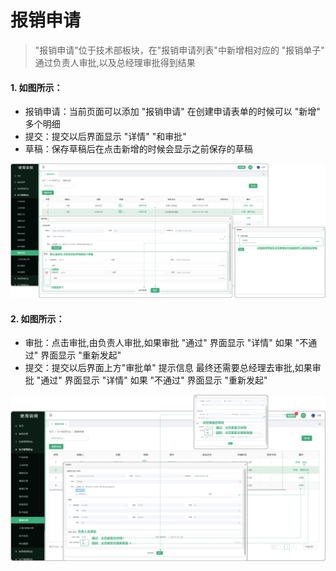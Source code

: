 # 报销申请

> "报销申请"位于技术部板块，在"报销申请列表"中新增相对应的 "报销单子" 通过负责人审批,以及总经理审批得到结果
#### 1. 如图所示：
* 报销申请：当前页面可以添加 "报销申请"  在创建申请表单的时候可以 "新增" 多个明细
* 提交：提交以后界面显示 "详情" "和审批"
* 草稿：保存草稿后在点击新增的时候会显示之前保存的草稿

![如图所示](../file/bxsq1.png)

#### 2. 如图所示：
* 审批：点击审批,由负责人审批,如果审批 "通过" 界面显示 "详情" 如果 "不通过" 界面显示 "重新发起"
* 提交：提交以后界面上方"审批单" 提示信息 最终还需要总经理去审批,如果审批 "通过" 界面显示 "详情" 如果 "不通过" 界面显示 "重新发起"

![如图所示](../file/bxsq2.png)